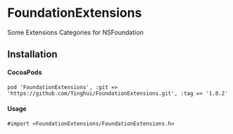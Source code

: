 # FoundationExtensions
Some Extensions Categories for NSFoundation

## Installation

#### CocoaPods

```objc
pod 'FoundationExtensions', :git => 'https://github.com/Tinghui/FoundationExtensions.git', :tag => '1.0.2'
```

#### Usage

```objc
#import <FoundationExtensions/FoundationExtensions.h>
```
